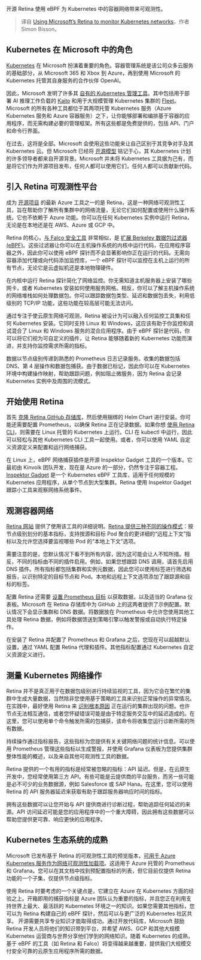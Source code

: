 
<!--
title: 使用Microsoft的Retina监控Kubernetes网络
cover: https://images.techhive.com/images/article/2016/11/ethernet_cables-100694419-large.jpg?auto=webp&quality=85,70
-->

开源 Retina 使用 eBPF 为 Kubernetes 中的容器网络带来可观测性。

> 译自 [Using Microsoft’s Retina to monitor Kubernetes networks](https://www.infoworld.com/article/3714683/using-microsoft-s-retina-to-monitor-kubernetes-networks.html)，作者 Simon Bisson。


## Kubernetes 在 Microsoft 中的角色

[Kubernetes](https://www.infoworld.com/article/3268073/what-is-kubernetes-your-next-application-platform.html) 在 Microsoft 扮演着重要的角色。容器管理系统是该公司众多云服务的基础部分，从 Microsoft 365 和 Xbox 到 Azure，再到使用 Microsoft 的 Kubernetes 托管其自身服务的合作伙伴 OpenAI。

因此，Microsoft 发明了许多其 [自有的 Kubernetes 管理工具](https://www.infoworld.com/article/3714767/building-a-smarter-azure-kubernetes-for-developers.html)。其中包括用于部署 AI 推理工作负载的 [Kaito](https://github.com/Azure/kaito) 和用于大规模管理 Kubernetes 集群的 [Fleet](https://learn.microsoft.com/en-us/azure/kubernetes-fleet/overview)。Microsoft 的所有各种工具都位于其两项托管 Kubernetes 服务（Azure Kubernetes 服务和 Azure 容器服务）之下，让你能够部署和编排基于容器的应用程序，而无需构建必要的管理框架。所有这些都是免费提供的，包括 API、门户和命令行界面。

在过去，这将是全部。Microsoft 会使用这些功能来让自己区别于其竞争对手及其 Kubernetes 云。但 Microsoft 已经将 [开源模型](https://www.infoworld.com/article/3429076/what-is-open-source-software-open-source-and-foss-explained.html) 铭记于心，其 Kubernetes 计划的许多领导者都来自开源背景。Microsoft 并未将 Kubernetes 工具据为己有，而是将它们作为开源项目发布，任何人都可以使用它们，任何人都可以贡献新代码。

## 引入 Retina 可观测性平台

成为 [开源项目](https://azure.microsoft.com/en-us/blog/microsoft-open-sources-retina-a-cloud-native-container-networking-observability-platform/) 的最新 Azure 工具之一的是 Retina，这是一种网络可观测性工具，旨在帮助你了解所有集群中的网络流量，无论它们如何配置或使用什么操作系统。它也不依赖于 Azure 功能。你可以在任何 Kubernetes 实例中运行 Retina，无论是在本地还是在 AWS、Azure 或 GCP 中。

Retina 的核心，[与 Falco 安全工具](https://www.infoworld.com/article/3714269/securing-azure-kubernetes-with-falco.html) 非常相似，是 [扩展 Berkeley 数据包过滤器 (eBPF)](https://ebpf.io/)。这些过滤器让你可以在主机操作系统的内核中运行代码，在应用程序容器之外，因此你可以使用 eBPF 探针而不会显著影响你正在运行的代码。无需向容器添加代理或向代码添加监控库，一个 eBPF 探针可以监控在主机上运行的所有节点，无论它是云虚拟机还是本地物理硬件。

在内核中运行 Retina 探针简化了网络监控。你无需知道主机服务器上安装了哪些网卡，或者 Kubernetes 安装如何使用服务网格。相反，你可以了解主机操作系统的网络堆栈如何处理数据包。你可以跟踪数据包类型、延迟和数据包丢失，利用低级别的 TCP/IP 功能，这些功能在较高层可能无法访问。

通过专注于使云原生网络可观测，Retina 被设计为可以融入任何监控工具集和任何 Kubernetes 安装。它同时支持 Linux 和 Windows，这应该有助于你监控和调试混合了 Linux 和 Windows 服务的混合应用程序。由于 eBPF 探针是代码，你可以将它们视为可自定义的插件，让 Retina 能够随着新的 Kubernetes 功能而演进，并支持你监控需求所需的指标。

数据以节点级别传递到熟悉的 Prometheus 日志记录服务。收集的数据包括 DNS、第 4 层操作和数据包捕获。由于数据已标记，因此你可以在 Kubernetes 环境中构建操作映射，帮助跟踪问题，例如阻止微服务，因为 Retina 会记录 Kubernetes 实例中及周围的流模式。

## 开始使用 Retina

首先 [克隆 Retina GitHub 存储库](https://github.com/microsoft/retina)，然后使用捆绑的 Helm Chart 进行安装。你可能还需要配置 Prometheus，以确保 Retina 正在记录数据。如果你想 [使用 Retina CLI](https://retina.sh/docs/installation/cli/)，则需要在 Linux 托管的 Kubernetes 上运行。CLI 在 kubectl 中运行，因此可以轻松与其他 Kubernetes CLI 工具一起使用。或者，你可以使用 YAML 自定义资源定义来配置和运行网络捕获。

在 Linux 上，eBPF 网络捕获插件是开源 Inspektor Gadget 工具的一个版本。它最初由 Kinvolk 团队开发，现在是 Azure 的一部分，仍然专注于容器工程。[Inspektor Gadget](https://www.inspektor-gadget.io/) 是一个 Kubernetes eBPF 工具库，适用于任何规模的 Kubernetes 应用程序，从单个节点到大型集群。Retina 使用 Inspektor Gadget 跟踪小工具来观察网络系统事件。

## 观测容器网络

[Retina 网站](https://retina.sh/) 提供了使用该工具的详细说明。[Retina 提供三种不同的操作模式](https://retina.sh/docs/metrics/modes/)：按节点级别划分的基本指标，支持按源和目标 Pod 聚合的更详细的“远程上下文”指标以及允许您选择要监视哪些 Pod 的“本地上下文”选项。

需要注意的是，您默认情况下看不到所有内容，因为这可能会让人不知所措。相反，不同的指标由不同的插件启用。例如，如果您想跟踪 DNS 调用，请首先启用 DNS 插件。所有指标都包括集群和实例元数据，因此您可以使用标签进行筛选和报告，以识别特定的目标节点和 Pod。本地和远程上下文选项添加了跟踪源和目标的标签。

配置 Retina 还需要 [设置 Prometheus 目标](https://retina.sh/docs/installation/prometheus-unmanaged) 以获取数据，以及适当的 Grafana 仪表板。Microsoft 在 Retina 存储库中为 GitHub 上的这两者提供了示例配置。默认情况下会显示集群和 DNS 数据。将数据放在 Prometheus 中允许您使用其他工具处理 Retina 数据，例如将数据馈送到策略引擎以触发警报或自动执行特定操作。

在安装了 Retina 并配置了 Prometheus 和 Grafana 之后，您现在可以超越默认设置，通过 YAML 配置 Retina 代理和插件。其他指标配置通过 Kubernetes 自定义资源定义进行。

## 测量 Kubernetes 网络操作

Retina 并不是真正用于在数据包级别进行持续监视的工具，因为它会在繁忙的集群中生成大量数据，当然除非您使用基于策略的工具来识别正常操作的异常情况。在实践中，最好使用 Retina 来 [识别根本原因](https://www.infoworld.com/article/3714761/4-steps-to-improve-root-cause-analysis.html) 正在运行的集群出现的问题。也许节点无法相互通信，或者您怀疑错误可能是由于特定服务交互中的延迟造成的。在这里，您可以使用单个命令触发所需的包捕获，该命令将收集您运行诊断所需的所有数据。

持续操作通过指标报告，这些指标为您提供有关关键网络问题的统计信息。可以使用 Prometheus 管理这些指标以生成警报，并使用 Grafana 仪表板为您提供集群整体性能的概述，以及来自其他可观测性工具的数据。

Retina 提供的一个有用的指标是经常被忽略的指标：API 延迟。但是，在云原生开发中，您经常使用第三方 API。有些可能是云提供商的平台服务，而另一些可能是必不可少的业务数据源，例如 Salesforce 或 SAP Hana。在这里，您可以使用 Retina 的 API 服务器延迟来获取有助于跟踪服务器响应时间的指标。

拥有这些数据可以让您开始与 API 提供商进行诊断过程，帮助追踪任何延迟的来源。API 访问延迟可能是您的应用程序中的一个重大障碍，因此拥有这些数据可以帮助您提供更可靠、响应更快的应用程序。

## Kubernetes 生态系统的成熟

Microsoft 已发布基于 Retina 的可观测性工具的预览版本，[可用于 Azure Kubernetes 服务作为网络可观测性加载项](https://learn.microsoft.com/en-us/azure/aks/network-observability-overview)。这适用于 Azure 托管的 Prometheus 和 Grafana。您可以在其文档中找到预配置指标的列表，但它目前仅提供 Retina 功能的一个子集，仅提供节点级指标。

使用 Retina 时要考虑的一个关键点是，它建立在 Azure 在 Kubernetes 方面的经验之上。开箱即用的捕获指标是 Azure 团队认为重要的指标，并且您正在利用支持世界上最大、最活跃的 Kubernetes 环境之一的知识。如果您需要其他指标，您可以为 Retina 构建自己的 eBPF 探针，然后可以与更广泛的 Kubernetes 社区共享。
开源需要共享专业知识才能取得成功。通过开放代码库，Microsoft 鼓励 Retina 开发人员将他们的知识带到平台，并希望 AWS、GCP 和其他大规模 Kubernetes 运营商与世界分享他们学到的网络知识。随着 Kubernetes 的成熟，基于 eBPF 的工具（如 Retina 和 Falco）将变得越来越重要，提供我们大规模交付安全可靠的云原生应用程序所需的数据。
